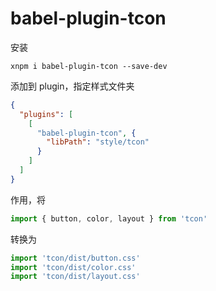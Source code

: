# babel-plugin-tcon

安装

```
xnpm i babel-plugin-tcon --save-dev
```

添加到 plugin，指定样式文件夹 

```json
{
  "plugins": [
    [
      "babel-plugin-tcon", {
        "libPath": "style/tcon" 
      }
    ]
  ]
}
```

作用，将

```js
import { button, color, layout } from 'tcon'
```

转换为

```js
import 'tcon/dist/button.css'
import 'tcon/dist/color.css'
import 'tcon/dist/layout.css'
```

